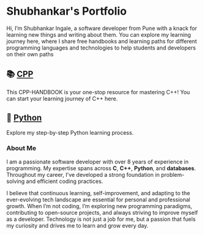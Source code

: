 # Shubhankar's Portfolio 
Hi, I’m Shubhankar Ingale, a software developer from Pune with a knack for learning new things and writing about them. You can explore my learning journey here, where I share free handbooks and learning paths for different programming languages and technologies to help students and developers on their own paths



## 📚 [CPP](https://github.com/ingaleshubhankar/CPP-HANDBOOK.git)
This CPP-HANDBOOK is your one-stop resource for mastering C++! You can start your learning journey of C++ here.



## 📕 [Python](https://github.com/ingaleshubhankar/python-learning-portfolio.git)
Explore my step-by-step Python learning process. 



### About Me
I am a passionate software developer with over 8 years of experience in programming. My expertise spans across **C**, **C++**, **Python**, and **databases**. Throughout my career, I've developed a strong foundation in problem-solving and efficient coding practices.

I believe that continuous learning, self-improvement, and adapting to the ever-evolving tech landscape are essential for personal and professional growth. When I’m not coding, I’m exploring new programming paradigms, contributing to open-source projects, and always striving to improve myself as a developer. Technology is not just a job for me, but a passion that fuels my curiosity and drives me to learn and grow every day.
